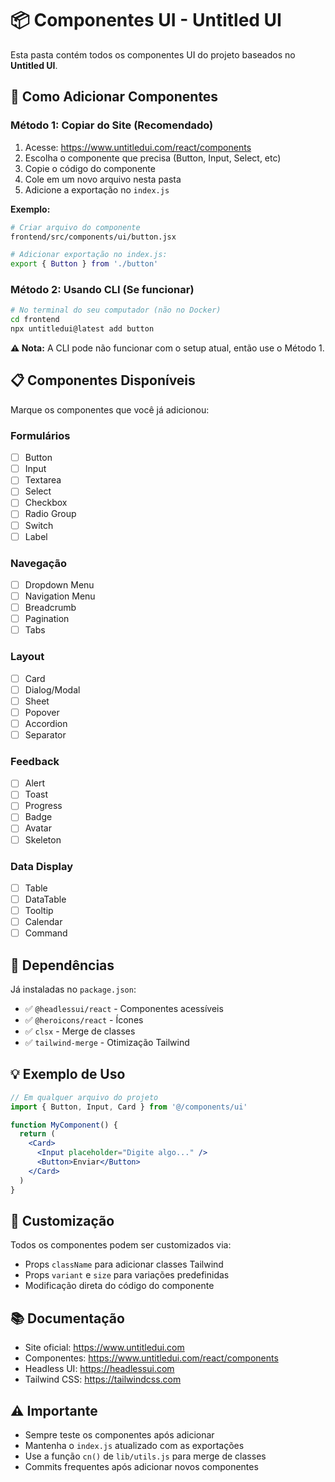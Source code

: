 # 📦 Componentes UI - Untitled UI

Esta pasta contém todos os componentes UI do projeto baseados no **Untitled UI**.

## 🎯 Como Adicionar Componentes

### Método 1: Copiar do Site (Recomendado)

1. Acesse: https://www.untitledui.com/react/components
2. Escolha o componente que precisa (Button, Input, Select, etc)
3. Copie o código do componente
4. Cole em um novo arquivo nesta pasta
5. Adicione a exportação no `index.js`

**Exemplo:**
```bash
# Criar arquivo do componente
frontend/src/components/ui/button.jsx

# Adicionar exportação no index.js:
export { Button } from './button'
```

### Método 2: Usando CLI (Se funcionar)

```bash
# No terminal do seu computador (não no Docker)
cd frontend
npx untitledui@latest add button
```

**⚠️ Nota:** A CLI pode não funcionar com o setup atual, então use o Método 1.

## 📋 Componentes Disponíveis

Marque os componentes que você já adicionou:

### Formulários
- [ ] Button
- [ ] Input
- [ ] Textarea
- [ ] Select
- [ ] Checkbox
- [ ] Radio Group
- [ ] Switch
- [ ] Label

### Navegação
- [ ] Dropdown Menu
- [ ] Navigation Menu
- [ ] Breadcrumb
- [ ] Pagination
- [ ] Tabs

### Layout
- [ ] Card
- [ ] Dialog/Modal
- [ ] Sheet
- [ ] Popover
- [ ] Accordion
- [ ] Separator

### Feedback
- [ ] Alert
- [ ] Toast
- [ ] Progress
- [ ] Badge
- [ ] Avatar
- [ ] Skeleton

### Data Display
- [ ] Table
- [ ] DataTable
- [ ] Tooltip
- [ ] Calendar
- [ ] Command

## 🔧 Dependências

Já instaladas no `package.json`:
- ✅ `@headlessui/react` - Componentes acessíveis
- ✅ `@heroicons/react` - Ícones
- ✅ `clsx` - Merge de classes
- ✅ `tailwind-merge` - Otimização Tailwind

## 💡 Exemplo de Uso

```jsx
// Em qualquer arquivo do projeto
import { Button, Input, Card } from '@/components/ui'

function MyComponent() {
  return (
    <Card>
      <Input placeholder="Digite algo..." />
      <Button>Enviar</Button>
    </Card>
  )
}
```

## 🎨 Customização

Todos os componentes podem ser customizados via:
- Props `className` para adicionar classes Tailwind
- Props `variant` e `size` para variações predefinidas
- Modificação direta do código do componente

## 📚 Documentação

- Site oficial: https://www.untitledui.com
- Componentes: https://www.untitledui.com/react/components
- Headless UI: https://headlessui.com
- Tailwind CSS: https://tailwindcss.com

## ⚠️ Importante

- Sempre teste os componentes após adicionar
- Mantenha o `index.js` atualizado com as exportações
- Use a função `cn()` de `lib/utils.js` para merge de classes
- Commits frequentes após adicionar novos componentes
